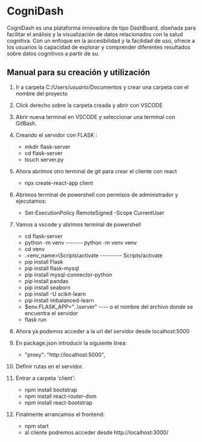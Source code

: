 # CogniDash

CogniDash es una plataforma innovadora de tipo DashBoard, diseñada para facilitar el análisis y la visualización de datos relacionados con la salud cognitiva. 
Con un enfoque en la accesibilidad y la facilidad de uso, ofrece a los usuarios la capacidad de explorar y comprender diferentes resultados sobre datos cognitivos a partir de su.

## Manual para su creación y utilización
1. Ir a carpeta C:/Users/_usuario_/Documentos y crear una carpeta con el nombre del proyecto

2. Click derecho sobre la carpeta creada y abrir con VSCODE

3. Abrir nueva terminal en VSCODE y seleccionar una terminal con GitBash.

4. Creando el servidor con FLASK :
	- mkdir flask-server
	- cd flask-server
	- touch server.py
5. Ahora abrimos otro terminal de git para crear el cliente con react
	- npx create-react-app client
6. Abrimos terminal de powershell con permisos de administrador y ejecutamos:
	- Set-ExecutionPolicy RemoteSigned -Scope CurrentUser
7. Vamos a vscode y abrimos terminal de powershell
	- cd flask-server
	- python -m venv <path>   -------  python -m venv venv
	- cd venv
	- .\<env_name>\Scripts\activate ---------  Scripts/activate
	- pip install Flask
	- pip install flask-mysql
	- pip install mysql-connector-python
	- pip install pandas
	- pip install seaborn
	- pip install -U scikit-learn
	- pip install imbalanced-learn
	- $env:FLASK_APP="..\server" ---- o el nombre del archivo donde se encuentra el servidor
	- flask run
8. Ahora ya podemos acceder a la url del servidor desde localhost:5000

9. En package.json introducir la siguiente línea:
	- "proxy": "http://localhost:5000",

10. Definir rutas en el servidor.

11. Entrar a carpeta 'client':
	- npm install bootstrap
	- npm install react-router-dom
	- npm install react-bootstrap

12. Finalmente arrancamos el frontend:
	- npm start
	- al cliente podremos acceder desde http://localhost:3000/
